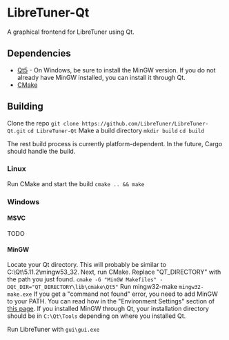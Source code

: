 LibreTuner-Qt
=============

A graphical frontend for LibreTuner using Qt.

## Dependencies
* [Qt5](https://www.qt.io/) - On Windows, be sure to install the MinGW version. If you do not already have MinGW installed, you can install it through Qt.
* [CMake](https://cmake.org/)


## Building
Clone the repo
`git clone https://github.com/LibreTuner/LibreTuner-Qt.git`
`cd LibreTuner-Qt`
Make a build directory
`mkdir build`
`cd build`

The rest build process is currently platform-dependent. In the future, Cargo should handle the build.

### Linux
Run CMake and start the build
`cmake .. && make`

### Windows
#### MSVC
TODO
#### MinGW
Locate your Qt directory. This will probably be similar to C:\Qt\5.11.2\mingw53_32. Next, run CMake. Replace "QT_DIRECTORY" with the path you just found.
`cmake -G "MinGW Makefiles" -DQt_DIR="QT_DIRECTORY\lib\cmake\Qt5"`
Run mingw32-make
`mingw32-make.exe`
If you get a "command not found" error, you need to add MinGW to your PATH. You can read how in the "Environment Settings" section of [this page](http://www.mingw.org/wiki/Getting_Started). If you installed MinGW through Qt, your installation directory should be in `C:\Qt\Tools` depending on where you installed Qt.



Run LibreTuner with
`gui\gui.exe`
